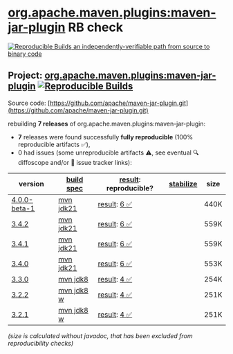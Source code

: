 [org.apache.maven.plugins:maven-jar-plugin](https://central.sonatype.com/artifact/org.apache.maven.plugins/maven-jar-plugin/versions) RB check
=======

[![Reproducible Builds](https://reproducible-builds.org/images/logos/rb.svg) an independently-verifiable path from source to binary code](https://reproducible-builds.org/)

## Project: [org.apache.maven.plugins:maven-jar-plugin](https://central.sonatype.com/artifact/org.apache.maven.plugins/maven-jar-plugin/versions) [![Reproducible Builds](https://img.shields.io/endpoint?url=https://raw.githubusercontent.com/jvm-repo-rebuild/reproducible-central/master/content/org/apache/maven/plugins/maven-jar-plugin/badge.json)](https://github.com/jvm-repo-rebuild/reproducible-central/blob/master/content/org/apache/maven/plugins/maven-jar-plugin/README.md)

Source code: [https://github.com/apache/maven-jar-plugin.git](https://github.com/apache/maven-jar-plugin.git)

rebuilding **7 releases** of org.apache.maven.plugins:maven-jar-plugin:
- **7** releases were found successfully **fully reproducible** (100% reproducible artifacts :white_check_mark:),
- 0 had issues (some unreproducible artifacts :warning:, see eventual :mag: diffoscope and/or :memo: issue tracker links):

| version | [build spec](/BUILDSPEC.md) | [result](https://reproducible-builds.org/docs/jvm/): reproducible? | [stabilize](https://github.com/google/oss-rebuild/blob/main/cmd/stabilize/README.md) | size |
| -- | --------- | ------ | ------ | -- |
| [4.0.0-beta-1](https://central.sonatype.com/artifact/org.apache.maven.plugins/maven-jar-plugin/4.0.0-beta-1/pom) | [mvn jdk21](maven-jar-plugin-4.0.0-beta-1.buildspec) | [result](maven-jar-plugin-4.0.0-beta-1.buildinfo): [6 :white_check_mark: ](maven-jar-plugin-4.0.0-beta-1.buildcompare) | | 440K |
| [3.4.2](https://central.sonatype.com/artifact/org.apache.maven.plugins/maven-jar-plugin/3.4.2/pom) | [mvn jdk21](maven-jar-plugin-3.4.2.buildspec) | [result](maven-jar-plugin-3.4.2.buildinfo): [6 :white_check_mark: ](maven-jar-plugin-3.4.2.buildcompare) | | 559K |
| [3.4.1](https://central.sonatype.com/artifact/org.apache.maven.plugins/maven-jar-plugin/3.4.1/pom) | [mvn jdk21](maven-jar-plugin-3.4.1.buildspec) | [result](maven-jar-plugin-3.4.1.buildinfo): [6 :white_check_mark: ](maven-jar-plugin-3.4.1.buildcompare) | | 559K |
| [3.4.0](https://central.sonatype.com/artifact/org.apache.maven.plugins/maven-jar-plugin/3.4.0/pom) | [mvn jdk21](maven-jar-plugin-3.4.0.buildspec) | [result](maven-jar-plugin-3.4.0.buildinfo): [6 :white_check_mark: ](maven-jar-plugin-3.4.0.buildcompare) | | 553K |
| [3.3.0](https://central.sonatype.com/artifact/org.apache.maven.plugins/maven-jar-plugin/3.3.0/pom) | [mvn jdk8](maven-jar-plugin-3.3.0.buildspec) | [result](maven-jar-plugin-3.3.0.buildinfo): [4 :white_check_mark: ](maven-jar-plugin-3.3.0.buildcompare) | | 254K |
| [3.2.2](https://central.sonatype.com/artifact/org.apache.maven.plugins/maven-jar-plugin/3.2.2/pom) | [mvn jdk8 w](maven-jar-plugin-3.2.2.buildspec) | [result](maven-jar-plugin-3.2.2.buildinfo): [4 :white_check_mark: ](maven-jar-plugin-3.2.2.buildcompare) | | 251K |
| [3.2.1](https://central.sonatype.com/artifact/org.apache.maven.plugins/maven-jar-plugin/3.2.1/pom) | [mvn jdk8 w](maven-jar-plugin-3.2.1.buildspec) | [result](maven-jar-plugin-3.2.1.buildinfo): [4 :white_check_mark: ](maven-jar-plugin-3.2.1.buildcompare) | | 251K |

<i>(size is calculated without javadoc, that has been excluded from reproducibility checks)</i>
